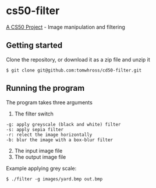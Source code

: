 # cs50-filter
[A CS50 Project](https://cs50.harvard.edu/x/2020/psets/4/filter/less/) - Image manipulation and filtering


## Getting started

Clone the repository, or download it as a zip file and unzip it

```
$ git clone git@github.com:tomwhross/cd50-filter.git
```

## Running the program

The program takes three arguments

1. The filter switch

```
-g: apply greyscale (black and white) filter
-s: apply sepia filter
-r: relect the image horizontally
-b: blur the image with a box-blur filter
```

2. The input image file
3. The output image file

Example applying grey scale:

```
$ ./filter -g images/yard.bmp out.bmp
```
